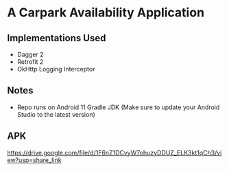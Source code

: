 # A Carpark Availability Application

## Implementations Used
- Dagger 2
- Retrofit 2
- OkHttp Logging Interceptor

## Notes
- Repo runs on Android 11 Gradle JDK (Make sure to update your Android Studio to the latest version)

## APK
https://drive.google.com/file/d/1F6nZ1DCvyW7ohuzyDDUZ_ELK3kt1qCh3/view?usp=share_link
